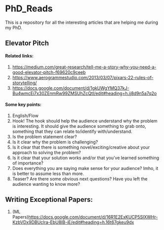 # PhD_Reads
This is a repository for all the interesting articles that are helping me during my PhD.

## Elevator Pitch
#### Related links: 
1. https://medium.com/great-research/tell-me-a-story-why-you-need-a-good-elevator-pitch-f69620c9ceeb
2. https://www.aerogrammestudio.com/2013/03/07/pixars-22-rules-of-storytelling/
3. https://docs.google.com/document/d/1gkUWgYMQ37kJ-Bu4wmcEi7x30ZEnmRw99ZMSUhZcQtI/edit#heading=h.ij8d9n5a7q2o <br>
#### Some key points:
1. English/Flow
2. Hook! The hook should help the audience understand why the problem is interesting. It should give the audience something to grab onto, something that they can relate to/identify with/understand.
3. Is the problem statement clear?
4. Is it clear why the problem is challenging?
5. Is it clear that there is something novel/exciting/creative about your approach to solving the problem?
6. Is it clear that your solution works and/or that you’ve learned something of importance?
7. Does everything you are saying make sense for your audience? Imho, it is better to assume less than more.
8. Teaser? Are there some obvious next questions?  Have you left the audience wanting to know more?

## Writing Exceptional Papers:
1. (ML Papers)https://docs.google.com/document/d/16R1E2ExKUCP5SlXWHr-KzbVDx9DBUclra-EbU8IB-iE/edit#heading=h.16t67gkeu9dx

